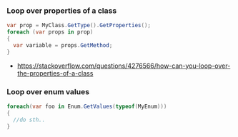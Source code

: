 ### Loop over properties of a class
```cs
var prop = MyClass.GetType().GetProperties(); 
foreach (var props in prop)
{
  var variable = props.GetMethod;
}
```
- https://stackoverflow.com/questions/4276566/how-can-you-loop-over-the-properties-of-a-class

### Loop over enum values
```cs
foreach(var foo in Enum.GetValues(typeof(MyEnum)))
{
  //do sth..
}
```
